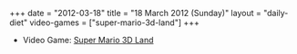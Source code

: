 +++
date = "2012-03-18"
title = "18 March 2012 (Sunday)"
layout = "daily-diet"
video-games = ["super-mario-3d-land"]
+++

<ul>
<li class="entry video-games">Video Game: <a href="/video-games/super-mario-3d-land">Super Mario 3D Land</a></li>
</ul>